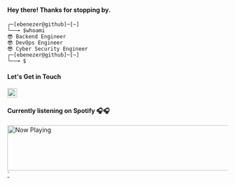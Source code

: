 #### Hey there! Thanks for stopping by.

```
┌─[ebenezer@github]─[~]
└──╼ $whoami
😎 Backend Engineer
😎 DevOps Engineer
😎 Cyber Security Engineer
┌─[ebenezer@github]─[~]
└──╼ $
```
#### Let's Get in Touch
<a href="https://twitter.com/its_foss"><img src="https://img.shields.io/badge/twitter-%231DA1F2.svg?&style=for-the-badge&logo=twitter&logoColor=white" height=22></a><br>

#### Currently listening on Spotify 🎧🎧
<a href="https://now-playing-spotify-nrffifhuf-itsfoss0.vercel.app/now-playing?open">
<img  padding-left="0px "src="https://now-playing-spotify-nrffifhuf-itsfoss0.vercel.app/now-playing" width="870" height="104" alt="Now Playing" />`
</a>

